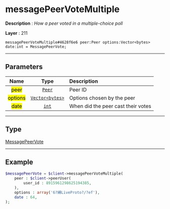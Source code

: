 # messagePeerVoteMultiple

**Description** : *How a peer voted in a multiple-choice poll*

**Layer** : 211

```tl
messagePeerVoteMultiple#4628f6e6 peer:Peer options:Vector<bytes> date:int = MessagePeerVote;
```

---

## Parameters

| Name | Type | Description |
| :---: | :---: | :--- |
| <mark>peer</mark> | [`Peer`](type/Peer) | Peer ID |
| <mark>options</mark> | [`Vector<bytes>`](type/bytes) | Options chosen by the peer |
| <mark>date</mark> | [`int`](type/int) | When did the peer cast their votes |

---

## Type

[MessagePeerVote](type/MessagePeerVote)

---

## Example

```php
$messagePeerVote = $client->messagePeerVoteMultiple(
	peer : $client->peerUser(
		user_id : 8915961298625194385,
	),
	options : array('6?縛LiveProto?/?ef'),
	date : 64,
);
```